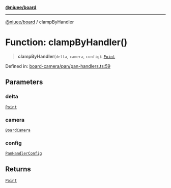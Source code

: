 [**@niuee/board**](../README.md)

***

[@niuee/board](../globals.md) / clampByHandler

# Function: clampByHandler()

> **clampByHandler**(`delta`, `camera`, `config`): [`Point`](../type-aliases/Point.md)

Defined in: [board-camera/pan/pan-handlers.ts:59](https://github.com/niuee/board/blob/e6c1edcccf6525a0cc9088782c7c4653e837f533/src/board-camera/pan/pan-handlers.ts#L59)

## Parameters

### delta

[`Point`](../type-aliases/Point.md)

### camera

[`BoardCamera`](../interfaces/BoardCamera.md)

### config

[`PanHandlerConfig`](../type-aliases/PanHandlerConfig.md)

## Returns

[`Point`](../type-aliases/Point.md)
